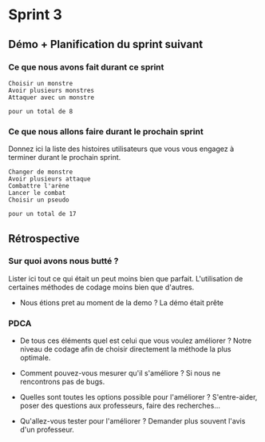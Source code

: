 # Sprint 3

## Démo + Planification du sprint suivant

### Ce que nous avons fait durant ce sprint



    Choisir un monstre
    Avoir plusieurs monstres
    Attaquer avec un monstre

    pour un total de 8

### Ce que nous allons faire durant le prochain sprint
Donnez ici la liste des histoires utilisateurs que vous vous engagez à terminer durant le prochain sprint.

    Changer de monstre
    Avoir plusieurs attaque
    Combattre l'arène
    Lancer le combat
    Choisir un pseudo

    pour un total de 17

## Rétrospective

### Sur quoi avons nous butté ?
Lister ici tout ce qui était un peut moins bien que parfait.
L'utilisation de certaines méthodes de codage moins bien que d'autres.

* Nous étions pret au moment de la demo ?
La démo était prête
### PDCA
* De tous ces éléments quel est celui que vous voulez améliorer ?
Notre niveau de codage afin de choisir directement la méthode la plus optimale.

* Comment pouvez-vous mesurer qu'il s'améliore ?
Si nous ne rencontrons pas de bugs.

* Quelles sont toutes les options possible pour l'améliorer ?
S'entre-aider, poser des questions aux professeurs, faire des recherches...

* Qu'allez-vous tester pour l'améliorer ?
Demander plus souvent l'avis d'un professeur.
